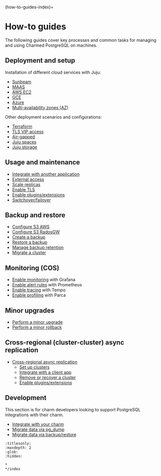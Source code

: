 (how-to-guides-index)=

# How-to guides

The following guides cover key processes and common tasks for managing and using Charmed PostgreSQL on machines.

## Deployment and setup

Installation of different cloud services with Juju:
* [Sunbeam]
* [MAAS]
* [AWS EC2]
* [GCE]
* [Azure]
* [Multi-availability zones (AZ)][Multi-AZ]

Other deployment scenarios and configurations:
* [Terraform]
* [TLS VIP access]
* [Air-gapped]
* [Juju spaces]
* [Juju storage]

## Usage and maintenance

* [Integrate with another application]
* [External access]
* [Scale replicas]
* [Enable TLS]
* [Enable plugins/extensions]
* [Switchover/failover]

## Backup and restore
* [Configure S3 AWS]
* [Configure S3 RadosGW]
* [Create a backup]
* [Restore a backup]
* [Manage backup retention]
* [Migrate a cluster]

## Monitoring (COS)

* [Enable monitoring] with Grafana
* [Enable alert rules] with Prometheus
* [Enable tracing] with Tempo
* [Enable profiling] with Parca

## Minor upgrades
* [Perform a minor upgrade]
* [Perform a minor rollback]

## Cross-regional (cluster-cluster) async replication

* [Cross-regional async replication]
    * [Set up clusters]
    * [Integrate with a client app]
    * [Remove or recover a cluster]
    * [Enable plugins/extensions]

## Development

This section is for charm developers looking to support PostgreSQL integrations with their charm.

* [Integrate with your charm]
* [Migrate data via pg_dump]
* [Migrate data via backup/restore]

<!--Links-->

[Sunbeam]: /how-to-guides/deploy/sunbeam
[MAAS]: /how-to-guides/deploy/maas
[AWS EC2]: /how-to-guides/deploy/aws-ec2
[GCE]: /how-to-guides/deploy/gce
[Azure]: /how-to-guides/deploy/azure
[Multi-AZ]: /how-to-guides/deploy/multi-az
[TLS VIP access]: /how-to-guides/deploy/tls-vip-access
[Juju spaces]: /how-to-guides/deploy/juju-spaces
[Terraform]: /how-to-guides/deploy/terraform
[Air-gapped]: /how-to-guides/deploy/air-gapped
[Juju storage]: /how-to-guides/deploy/juju-storage

[Integrate with another application]: /how-to-guides/integrate-with-another-application
[External access]: /how-to-guides/external-network-access
[Scale replicas]: /how-to-guides/scale-replicas
[Enable TLS]: /how-to-guides/enable-tls
[Switchover/failover]: /how-to-guides/switchover-failover

[Configure S3 AWS]: /how-to-guides/back-up-and-restore/configure-s3-aws
[Configure S3 RadosGW]: /how-to-guides/back-up-and-restore/configure-s3-radosgw
[Create a backup]: /how-to-guides/back-up-and-restore/create-a-backup
[Restore a backup]: /how-to-guides/back-up-and-restore/restore-a-backup
[Manage backup retention]: /how-to-guides/back-up-and-restore/manage-backup-retention
[Migrate a cluster]: /how-to-guides/back-up-and-restore/migrate-a-cluster

[Enable monitoring]: /how-to-guides/monitoring-cos/enable-monitoring
[Enable alert rules]: /how-to-guides/monitoring-cos/enable-alert-rules
[Enable tracing]: /how-to-guides/monitoring-cos/enable-tracing
[Enable profiling]: /how-to-guides/monitoring-cos/enable-profiling

[Perform a minor upgrade]: /how-to-guides/upgrade/perform-a-minor-upgrade
[Perform a minor rollback]: /how-to-guides/upgrade/perform-a-minor-rollback

[Cross-regional async replication]: /how-to-guides/cross-regional-async-replication/index
[Set up clusters]: /how-to-guides/cross-regional-async-replication/set-up-clusters
[Integrate with a client app]: /how-to-guides/cross-regional-async-replication/integrate-with-a-client-app
[Remove or recover a cluster]: /how-to-guides/cross-regional-async-replication/remove-or-recover-a-cluster
[Enable plugins/extensions]: /how-to-guides/enable-plugins-extensions/index

[Integrate with your charm]: /how-to-guides/development/integrate-with-your-charm
[Migrate data via pg_dump]: /how-to-guides/development/migrate-data-via-pg-dump
[Migrate data via backup/restore]: /how-to-guides/development/migrate-data-via-backup-restore


```{toctree}
:titlesonly:
:maxdepth: 2
:glob:
:hidden:

*
*/index
